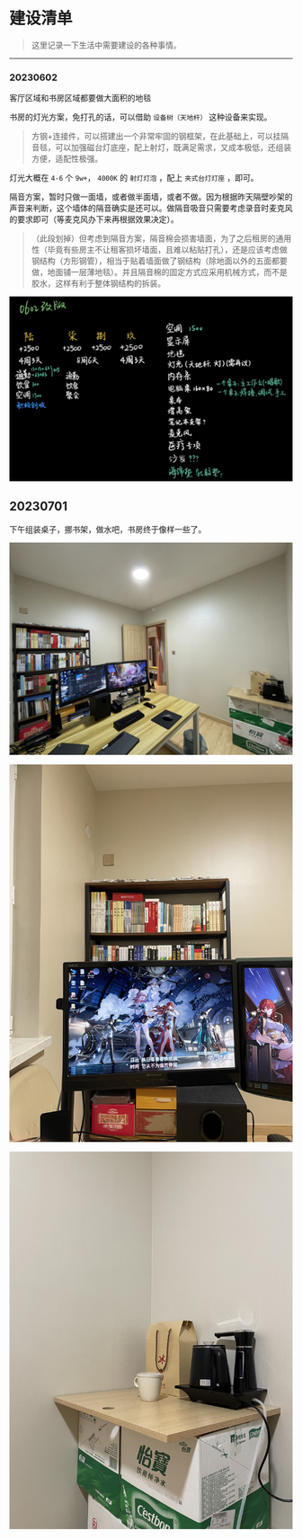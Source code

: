 # 建设清单

> 这里记录一下生活中需要建设的各种事情。

---

### 20230602

客厅区域和书房区域都要做大面积的地毯

书房的灯光方案，免打孔的话，可以借助 `设备树（天地杆）` 这种设备来实现。

> 方钢+连接件，可以搭建出一个非常牢固的钢框架，在此基础上，可以挂隔音毯，可以加强磁台灯底座，配上射灯，既满足需求，又成本极低，还组装方便，适配性极强。

灯光大概在 `4-6` 个 `9w+`， `4000K` 的 `射灯灯泡` ，配上 `夹式台灯灯座` ，即可。

隔音方案，暂时只做一面墙，或者做半面墙，或者不做。因为根据昨天隔壁吵架的声音来判断，这个墙体的隔音确实是还可以。做隔音吸音只需要考虑录音时麦克风的要求即可（等麦克风办下来再根据效果决定）。

> （此段划掉）但考虑到隔音方案，隔音棉会损害墙面，为了之后租房的通用性（毕竟有些房主不让租客损坏墙面，且难以粘贴打孔），还是应该考虑做钢结构（方形钢管），相当于贴着墙面做了钢结构（除地面以外的五面都要做，地面铺一层薄地毯）。并且隔音棉的固定方式应采用机械方式，而不是胶水，这样有利于整体钢结构的拆装。

![](./pic/20230602/20230602.png)

## 20230701

下午组装桌子，挪书架，做水吧，书房终于像样一些了。

![20230701-01](./pic/20230701/01.JPG)

![20230701-02](./pic/20230701/02.JPG)

![20230701-03](./pic/20230701/03.JPG)
